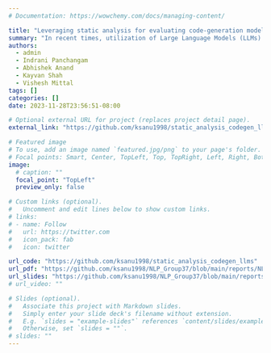 ```yaml
---
# Documentation: https://wowchemy.com/docs/managing-content/

title: "Leveraging static analysis for evaluating code-generation models"
summary: "In recent times, utilization of Large Language Models (LLMs) for code generation has gained substantial traction. Despite their promising prospects, code produced by these tools often suffers from bugs, hampering their overall utility. Our study aims to enrich the baseline code generation model by incorporating insights from static error analysis, potentially refining code generation quality. To achieve this objective, we introduce a pipeline that assimilates feedback gleaned from static analysis into the baseline model. Furthermore, we enhance the baseline model by fine-tuning it using samples previously rejected due to static errors. Our empirical observations underscore the efficacy of both strategies in mitigating the occurrence of observed static errors.<br>This work was done for the course project of CSCI 544 Applied Natural Language Processing, Fall 2023, USC."
authors:
  - admin
  - Indrani Panchangam
  - Abhishek Anand
  - Kayvan Shah
  - Vishesh Mittal
tags: []
categories: []
date: 2023-11-28T23:56:51-08:00

# Optional external URL for project (replaces project detail page).
external_link: "https://github.com/ksanu1998/static_analysis_codegen_llms"

# Featured image
# To use, add an image named `featured.jpg/png` to your page's folder.
# Focal points: Smart, Center, TopLeft, Top, TopRight, Left, Right, BottomLeft, Bottom, BottomRight.
image:
  # caption: ""
  focal_point: "TopLeft"
  preview_only: false

# Custom links (optional).
#   Uncomment and edit lines below to show custom links.
# links:
# - name: Follow
#   url: https://twitter.com
#   icon_pack: fab
#   icon: twitter

url_code: "https://github.com/ksanu1998/static_analysis_codegen_llms"
url_pdf: "https://github.com/ksanu1998/NLP_Group37/blob/main/reports/NLP_Group_37_Project_Final_Report.pdf"
url_slides: "https://github.com/ksanu1998/NLP_Group37/blob/main/reports/NLP_Group_37_Project_Presentation.pdf"
# url_video: ""

# Slides (optional).
#   Associate this project with Markdown slides.
#   Simply enter your slide deck's filename without extension.
#   E.g. `slides = "example-slides"` references `content/slides/example-slides.md`.
#   Otherwise, set `slides = ""`.
# slides: ""
---
```


